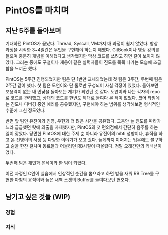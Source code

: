 # PintOS를 마치며

## 지난 5주를 돌아보며

기대하던 PintOS가 끝났다.
Thread, Syscall, VM까지 매 과정이 쉽지 않았다.
항상 과정을 시작한 3~4일간은 무엇을 구현해야 하는지 헤맸다.
GitBook이나 영상 강의를 들으며 충분히 개념을 이해했다고 생각했지만 막상 코드를 쓰려고 하면 길이 보이지 않았다.
그러는 중에도 구철이나 재웅이 같은 실력자들이 진도를 쭉쭉 나가는 모습에 조급함을 느끼곤 했다.

PintOS는 5주간 진행되었지만 팀은 단 1번만 교체되었는데 첫 팀은 3주간, 두번째 팀은 2주간 같이 했다.
첫 팀은 도연이와 단 둘로만 구성되어 사실 걱정이 있었다.
돌아보면 포용력이 없는 내 민낯을 돌아보는 계기가 되었던 것 같다.
도연이와 나는 각자의 repo로 코드를 관리했고, 상대의 코드를 한번도 제대로 들여다 본 적이 없었다.
코어 타임에는 진도나 디버깅 중인 에러를 공유했지만, 구현해야 하는 범위를 생각해보면 형식적인 수준에 그친 정도였다.

반면 앞 팀인 유진이와 진영, 우현과 더 많은 시간을 공유했다.
그동안 늘 진도를 따라가느라 급급했던 탓에 외출을 자제했지만, PintOS의 첫  편의점에서 간단히 음주를 하는 일이 잦았다.
당면한 PintOS에 대한 주제 뿐 아니라 유진이의 mbti 성향이나, 휴직을 하고 온 진영이의 사정 등 다양한 이야기가 오고 갔다.
늦게까지 이어지는 업무에도 불구하고 술을 한잔 걸치며 동료들과 어울리던 RB시절이 떠올랐다.
정말 오래간만의 커넥션이었다.

두번째 팀은 채민과 윤석이와 한 팀이 되었다.




이전 과정인 C언어 실습에서 인상적인 순간을 뽑으라고 하면 밤을 새워 RB Tree를 구현한 아침의 윤석이와 늦은 새벽 소켓의 Buffer를 들여다보던 현호다.
















## 남기고 싶은 것들 (WIP)

### 경험



### 지식